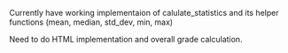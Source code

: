 Currently have working implementaion of calulate_statistics and its helper functions (mean, median, std_dev, min, max)

Need to do HTML implementation and overall grade calculation.
